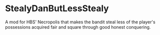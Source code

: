 # StealyDanButLessStealy
A mod for HBS' Necropolis that makes the bandit steal less of the player's possessions acquired fair and square through good honest conquering.
